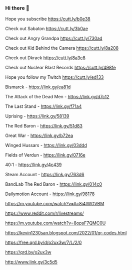 ### Hi there 👋
<!--
**Kevin1230san/Kevin1230san** is a ✨ _special_ ✨ repository because its `README.md` (this file) appears on your GitHub profile.

Here are some ideas to get you started:

- 🔭 I’m currently working on ...
- 🌱 I’m currently learning ...
- 👯 I’m looking to collaborate on ...
- 🤔 I’m looking for help with ...
- 💬 Ask me about ...
- 📫 How to reach me: ...
- 😄 Pronouns: ...
- ⚡ Fun fact: ...
-->
Hope you subscribe https://cutt.ly/b0e38

Check out Sabaton https://cutt.ly/3b0ae

Check out Angry Grandpa https://cutt.ly/730ad

Check out Kid Behind the Camera https://cutt.ly/8a208

Check out Dkrack https://cutt.ly/8a3c8

Check out Nuclear Blast Records https://cutt.ly/498fe

Hope you follow my Twitch https://cutt.ly/ed133

Bismarck - https://link.gy/ea81d

The Attack of the Dead Men - https://link.gy/d7c12

The Last Stand - https://link.gy/f71a4

Uprising - https://link.gy/58139

The Red Baron - https://link.gy/51d83

Great War - https://link.gy/b72ea

Winged Hussars - https://link.gy/03ddd

Fields of Verdun - https://link.gy/0716e

40:1 - https://link.gy/4c439

Steam Account - https://link.gy/763d6

BandLab The Red Baron - https://link.gy/014c0

Dailymotion Account - https://link.gy/98178

https://m.youtube.com/watch?v=Ac8i4IWGVBM

https://www.reddit.com/r/livestreams/

https://m.youtube.com/watch?v=8opsF7QMC0U

https://kevin1230san.blogspot.com/2022/01/qr-codes.html

https://free.qrd.by/d/o2ux3w/7/L/2/0

https://qrd.by/o2ux3w

http://www.link.gy/3c5d5
